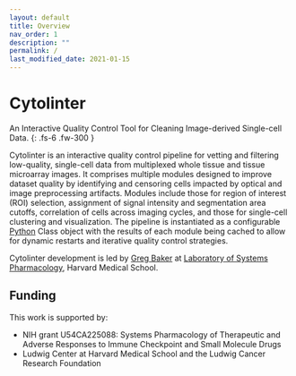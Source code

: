 ```yaml
---
layout: default
title: Overview
nav_order: 1
description: ""
permalink: /
last_modified_date: 2021-01-15
---
```


# Cytolinter

An Interactive Quality Control Tool for Cleaning Image-derived Single-cell Data.
{: .fs-6 .fw-300 }

Cytolinter is an interactive quality control pipeline for vetting and filtering low-quality, single-cell data from multiplexed whole tissue and tissue microarray images. It comprises multiple modules designed to improve dataset quality by identifying and censoring cells impacted by optical and image preprocessing artifacts. Modules include those for region of interest (ROI) selection, assignment of signal intensity and segmentation area cutoffs, correlation of cells across imaging cycles, and those for single-cell clustering and visualization. The pipeline is instantiated as a configurable [Python](https://www.python.org) Class object with the results of each module being cached to allow for dynamic restarts and iterative quality control strategies.

Cytolinter development is led by [Greg Baker](https://github.com/gjbaker) at [Laboratory of Systems Pharmacology](https://hits.harvard.edu/the-program/laboratory-of-systems-pharmacology/about/), Harvard Medical School.

## Funding

This work is supported by:

* NIH grant U54CA225088: Systems Pharmacology of Therapeutic and Adverse Responses to Immune Checkpoint and Small Molecule Drugs
* Ludwig Center at Harvard Medical School and the Ludwig Cancer Research Foundation
